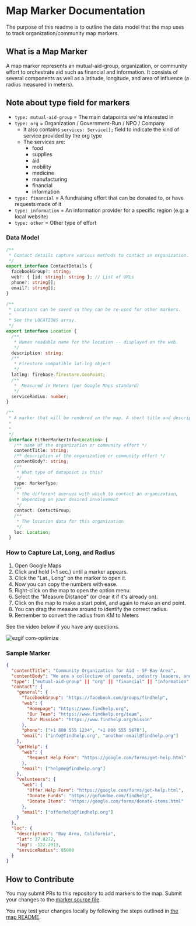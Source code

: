 # Map Marker Documentation

The purpose of this readme is to outline the data model that the map uses to track organization/community map markers.

## What is a Map Marker

A map marker represents an mutual-aid-group, organization, or community effort to orchestrate aid such as financial and information. It consists of several components as well as a latitude, longitude, and area of influence (a radius measured in meters).

## Note about type field for markers

- `type: mutual-aid-group` = The main datapoints we're interested in
- `type: org` = Organization / Government-Run / NPO / Company
  - It also contains `services: Service[];` field to indicate the kind of service provided by the org type
  - The services are:   
    - food
    - supplies
    - aid
    - mobility
    - medicine
    - manufacturing
    - financial
    - information
- `type: financial` = A fundraising effort that can be donated to, or have requests made of it
- `type: information` = An information provider for a specific region (e.g: a local website)
- `type: other` = Other type of effort

### Data Model

```typescript
/**
 * Contact details capture various methods to contact an organization.
 */
export interface ContactDetails {
  facebookGroup?: string;
  web?: { [id: string]: string }; // List of URLs
  phone?: string[];
  email?: string[];
}

/**
 * Locations can be saved so they can be re-used for other markers.
 *
 * See the LOCATIONS array.
 */
export interface Location {
  /**
   * Human readable name for the location -- displayed on the web.
   */
  description: string;
  /**
   * Firestore compatible lat-lng object
   */
  latlng: firebase.firestore.GeoPoint;
  /**
   *  Measured in Meters (per Google Maps standard)
   */
  serviceRadius: number;
}

/**
 * A marker that will be rendered on the map. A short title and description is also visible to users.
 *
 *
 */
 interface EitherMarkerInfo<Location> {
   /** name of the organization or community effort */
   contentTitle: string;
   /** description of the organization or community effort */
   contentBody?: string;
   /**
    * What type of datapoint is this?
    */
   type: MarkerType;
   /**
    * the different avenues with which to contact an organization,
    * depending on your desired involvement
    */
   contact: ContactGroup;
   /**
    * The location data for this organization
    */
   loc: Location;
 }
```

### How to Capture Lat, Long, and Radius

1. Open Google Maps
2. Click and hold (~1 sec.) until a marker appears.
3. Click the "Lat., Long" on the marker to open it.
4. Now you can copy the numbers with ease.
5. Right-click on the map to open the option menu.
6. Select the "Measure Distance" (or clear it if it's already on).
7. Click on the map to make a start point, and again to make an end point.
8. You can drag the measure around to identify the correct radius.
9. Remember to convert the radius from KM to Meters

See the video below if you have any questions.

![ezgif com-optimize](https://user-images.githubusercontent.com/961844/77779477-ce871100-700f-11ea-9d81-be316d3bdc77.gif)

### Sample Marker



```json
{
  "contentTitle": "Community Organization for Aid - SF Bay Area",
  "contentBody": "We are a collective of parents, industry leaders, and volunteers providing aid to anyone who needs it.",
  "type": ["mutual-aid-group" || "org" || "financial" || "information" || "other"],
  "contact": {
    "general": {
      "facebookGroup": "https://facebook.com/groups/findhelp",
      "web": {
        "Homepage": "https://www.findhelp.org",
        "Our Team": "https://www.findhelp.org/team",
        "Our Mission": "https://www.findhelp.org/misson"
      },
      "phone": ["+1 800 555 1234", "+1 800 555 5678"],
      "email": ["info@findhelp.org", "another-email@findhelp.org"]
    },
    "getHelp": {
      "web": {
        "Request Help Form": "https://google.com/forms/get-help.html"
      },
      "email": ["helpme@findhelp.org"]
    },
    "volunteers": {
      "web": {
        "Offer Help Form": "https://google.com/forms/get-help.html",
        "Donate Funds": "https://gofundme.com/findhelp",
        "Donate Items": "https://google.com/forms/donate-items.html"
      },
      "email": ["offerhelp@findhelp.org"]
    }
  },
  "loc": {
    "description": "Bay Area, California",
    "lat": 37.8272,
    "lng": -122.2913,
    "serviceRadius": 85000
  }
}
```

## How to Contribute

You may submit PRs to this repository to add markers to the map. Submit your changes to the [marker source file](/map/src/data/markers.ts).

You may test your changes locally by following the steps outlined in [the map README](/map/README.md).

